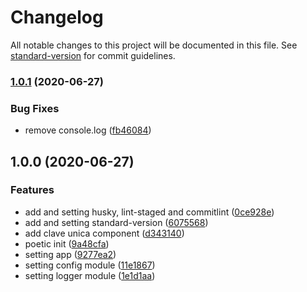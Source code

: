 # Changelog

All notable changes to this project will be documented in this file. See [standard-version](https://github.com/conventional-changelog/standard-version) for commit guidelines.

### [1.0.1](https://github.com/jesusgoku/clave-unica-node-example/compare/v1.0.0...v1.0.1) (2020-06-27)


### Bug Fixes

* remove console.log ([fb46084](https://github.com/jesusgoku/clave-unica-node-example/commit/fb46084da518fedc0ed9943af4d5de487b5ddda9))

## 1.0.0 (2020-06-27)


### Features

* add and setting husky, lint-staged and commitlint ([0ce928e](https://github.com/jesusgoku/clave-unica-node-example/commit/0ce928ebc7cbbc4dc0a56009cb2e183048974264))
* add and setting standard-version ([6075568](https://github.com/jesusgoku/clave-unica-node-example/commit/60755688e61732e556ae9dd90c125baf2d1fb263))
* add clave unica component ([d343140](https://github.com/jesusgoku/clave-unica-node-example/commit/d343140df4830cabae99adf0c5c3d9c38516536a))
* poetic init ([9a48cfa](https://github.com/jesusgoku/clave-unica-node-example/commit/9a48cfaf09455a86b4c7acd19d5f80817c665e37))
* setting app ([9277ea2](https://github.com/jesusgoku/clave-unica-node-example/commit/9277ea24c8ba4ea3c13334fdba816023bd7c8627))
* setting config module ([11e1867](https://github.com/jesusgoku/clave-unica-node-example/commit/11e18677ca86e051f85883672fc6ab3ad9ef0bf6))
* setting logger module ([1e1d1aa](https://github.com/jesusgoku/clave-unica-node-example/commit/1e1d1aaddab14c46be4a8166f7db5007fc8411ad))
